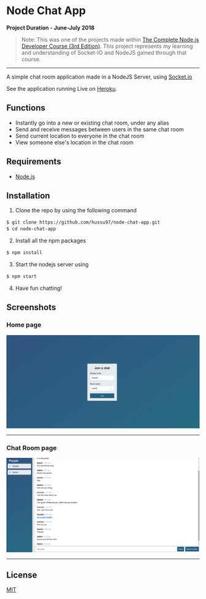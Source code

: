 # Node Chat App  
**Project Duration - June-July 2018**  
>Note: This was one of the projects made within [The Complete Node.js Developer Course (3rd Edition)](https://www.udemy.com/the-complete-nodejs-developer-course-2/). This project represents my learning and understanding of Socket-IO and NodeJS gained through that course.
***
A simple chat room application made in a NodeJS Server, using [Socket.io](https://socket.io/)  

See the application running Live on [Heroku](https://whispering-scrubland-93125.herokuapp.com).

## Functions
* Instantly go into a new or existing chat room, under any alias
* Send and receive messages between users in the same chat room
* Send current location to everyone in the chat room
* View someone else's location in the chat room

## Requirements

* [Node.js](https://nodejs.org/en/download/)

## Installation
1. Clone the repo by using the following command
``` bash
$ git clone https://github.com/hussu97/node-chat-app.git
$ cd node-chat-app
```
2. Install all the npm packages
``` bash
$ npm install
```
3. Start the nodejs server using
``` bash
$ npm start
```
4. Have fun chatting!

## Screenshots

### Home page
![Add Contact](/screenshots/home.png)
***
### Chat Room page
![Bills](/screenshots/chat.png)
***
## License
[MIT](https://github.com/hussu97/node-chat-app/blob/master/LICENSE)
